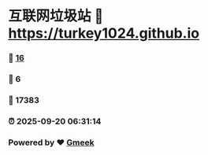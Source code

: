 # 互联网垃圾站 :link: https://turkey1024.github.io 
### :page_facing_up: [16](https://turkey1024.github.io/tag.html) 
### :speech_balloon: 6 
### :hibiscus: 17383 
### :alarm_clock: 2025-09-20 06:31:14 
### Powered by :heart: [Gmeek](https://github.com/Meekdai/Gmeek)
